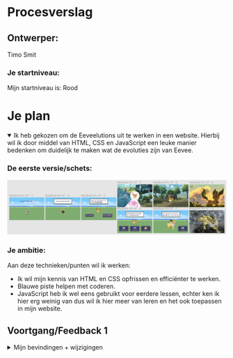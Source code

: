 # Procesverslag

## Ontwerper:
Timo Smit

### Je startniveau:
Mijn startniveau is: Rood





# Je plan

<details open>
  <summary>Ik heb gekozen om de Eeveelutions uit te werken in een website. Hierbij wil ik door middel van HTML, CSS en JavaScript een leuke manier bedenken om duidelijk te maken wat de evoluties zijn van Eevee. </summary>

  ### De eerste versie/schets:
  <img src="readme-images/eersteIdee.PNG" width="575px" alt="eerste versie/schets">


  ### Je ambitie: 
  Aan deze technieken/punten wil ik werken:
  - Ik wil mijn kennis van HTML en CSS opfrissen en efficiënter te werken.
  - Blauwe piste helpen met coderen.
  - JavaScript heb ik wel eens gebruikt voor eerdere lessen, echter ken ik hier erg weinig van dus wil ik hier meer van leren en het ook toepassen in mijn website.
 
</details>




## Voortgang/Feedback 1

<details>
  <summary>Mijn bevindingen + wijzigingen</summary>

  ### Bevinding 1:
  JavaScript ben ik niet machtig, ik weinig in JS gedaan hiervoor maar ik wil wel veel uitproberen aangezien ik denk dat het de website goed zal doen en omdat het mij leuk lijkt om te leren.

  #### oplossing:
  Door video's te kijken en door op te zoeken wat toepasselijk is voor de huidige situatie leren hoe je bepaalde dingen kan oplossen.



  ### Bevinding 2:
  Orginaliteit aangezien meer mensen hetzelfde onderwerp hebben.

  #### oplossing:
  Ik heb een DS gemaakt met de uitleg van het maken van de GameBoy. Hierdoor kan ik meer nieuwere achtergronden gebruiken aangezien het op een DS is. Ik heb toch voor de oudere knoppen gekozen voor een contrast en een speelsere look aangezien de typografie in de nieuwe games vrij saai is. 



  ### Bevinding 3:
  Animeren in CSS was nieuw voor mij. Ik had nooit met keynotes gewerkt, enkel met transform:translate om items te verplaatsen.

  #### oplossing:
  Door de les te volgen en zelf dingen uit te proberen heb ik de basics geleerd en het proberen toe te passen in de website.

  
  
  ### Bevinding 4:
  Als tip van Rowin ::before en ::after te gebruiken. Dit heb ik ook nooit eerder gebruikt.

  #### oplossing:
  Door te proberen in combinatie met wat feedback is het gelukt door te krijgen hoe het werkt en het toe te passen.
  
  
  
  ### Bevinding 5:
  Feedback Isabelle - Veel aandacht geven aan de transities, vooral bij het evolueren. De DS is een leuk idee en zorg dat alles goed zichtbaar blijft in het kleine scherm.

  #### oplossing:
  Onderzoek doen hoe pokemons evolueren in de game en dit zo goed mogelijk toepassen met CSS en JS.



## Voortgang/Feedback 2

<details>
  <summary>Mijn bevindingen + wijzigingen</summary>
  
  ### Bevinding 1:
  Feedback Isabelle - Veel aandacht geven aan de transities, vooral bij het evolueren. De DS is een leuk idee en zorg dat alles goed zichtbaar blijft in het kleine scherm.

  #### oplossing:
  Onderzoek doen hoe pokemons evolueren in de game en dit zo goed mogelijk toepassen met CSS en JS.



  ### Bevinding 2:
  Geen gebruik van p's in mijn website.

  #### oplossing:
  De H1 nam te veel ruimte op bij sommige pagina's dus heb ik de H1 korter gemaakt en een informatie-knop toegevoegd waar door middel van p's is uitgelegd wat er gebeurd.
  
  <img src="readme-images/Eindresultaat3.PNG" width="375px" alt="uitleg">

  

  ### Bevinding 3:
  Meer gebruik maken van witruimte om makkelijker later terug te kunnen vinden.

  #### oplossing:
  Bij de tussenkopjes die ik al had extra aandacht gevraagd door de koppen te onsingelen met sterretjes en om het geheel heen witruimte toegevoegd.
  
  
  
  ### Bevinding 4:
  Custom properties toevoegen.

  #### oplossing:
  Ik heb uiteindelijk gekozen niet gebruik te maken van custom properties aangezien ik niet veel kleuren vaak hergebruik en alles al een kleur had gegeven voordat ik af wist van custom properties. Echter weet ik voor volgende keer zeker dat ik het wel ga gebruiken aangezien het erg handig is.
  
  
  
    ### Bevinding 5:
  Feedback Amber: display:none komt heel vaak voor.

  #### oplossing:
  Ik heb in verband met mijn matige kennis van JS elke img apart een class gegeven ze zo los op te roepen en gemakkelijk kon toepassen wat ik wilde.
  


</details>



## Voortgang/Feedback 3

<details>
  <summary>Mijn bevindingen + wijzigingen (minimaal 5)</summary>
  
  ### Bevinding 1:
  Feedback Sanne: opacity: 0 gebruiken in plaats van display: none aangezien je het kan animeren.

  #### oplossing:
  Aangezien het hetzelfde doet en het erg veel veranderen is ga ik het zeker onthouden voor volgende keer, echter hebben andere punten nu voorrlang.



  ### Bevinding 2:
  Opletten op contrast op de pagina.

  #### oplossing:
  Bij de p's heb ik gekozen voor wit op zwart voor een goed contrast en bij de H1 heb ik gekozen voor blauw op wit wat volgens de contrastmeter veel beter uit kwam dan de groen die ik eerst had.


  

  ### Bevinding 3:
  Aanpassingen maken zodat de website ook goed werkende is op Github.
  
  #### oplossing:
  URL's aangepast naar ../ waar nodig in de CSS en JS.
  
  
  
  
    ### Bevinding 4:
  -
  
  #### oplossing:
  -
  
  
  
  
    ### Bevinding 5:
  -
  
  #### oplossing:
  -
  
  
  
  
  

</details>




## Reflectie

<details>
  <summary>Mijn eindresultaat & persoonlijke ontwikkeling</summary>

  ### Je uitkomst - karakteristiek screenshot(s):
   <img src="readme-images/Eindresultaat1.PNG" width="375px" alt="final ontwerp 1">
   <img src="readme-images/Eindresultaat2.PNG" width="375px" alt="final ontwerp 2">
   <img src="readme-images/Eindresultaat3.PNG" width="375px" alt="final ontwerp 3">
   <img src="readme-images/Eindresultaat4.PNG" width="375px" alt="final ontwerp 4">
   <img src="readme-images/Eindresultaat5.PNG" width="375px" alt="final ontwerp 5">
   <img src="readme-images/Eindresultaat6.PNG" width="375px" alt="final ontwerp 6">


  ### Dit ging goed/Heb ik geleerd: 
  Nieuw geleerd: ::after, ::before, box-shadow, :not, var loop & classList.add
  
   <img src="readme-images/Leren1.PNG" width="375px" alt="leren 1">
   <img src="readme-images/Leren2.PNG" width="375px" alt="leren 2">
   <img src="readme-images/Leren3.PNG" width="375px" alt="leren 3">
   <img src="readme-images/Leren4.PNG" width="375px" alt="leren 4">
   <img src="readme-images/Leren5.PNG" width="375px" alt="leren 5">

  ### Dit was lastig/Is niet gelukt:
  Mooi maken van code (niet display: none x10), iets te weinig responsive naar mijn mening & on hover laat p zien
  
  <img src="readme-images/Fout2.PNG" width="375px" alt="display:none fout">
  <img src="readme-images/Eindresultaat3.PNG" width="375px" alt="responsive fout">
  <img src="readme-images/Fout1.PNG" width="375px" alt="on hover fout">

</details>





## Bronnenlijst

<details open>
<summary>continu bijhouden terwijl je werkt</summary>

Nb. Wees specifiek ('css-tricks' als bron is bijv. niet specifiek genoeg).

1. https://cssgradient.io/
2. Rowin
3. https://developer.mozilla.org/en-US/docs/Web/HTML/Global_attributes/tabindex?retiredLocale=nl
4. https://stackoverflow.com/questions/9529327/change-the-value-of-h1-element-within-a-form-with-javascript

</details>
